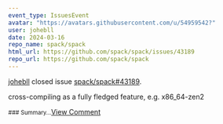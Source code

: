 ```yaml
---
event_type: IssuesEvent
avatar: "https://avatars.githubusercontent.com/u/54959542?"
user: johebll
date: 2024-03-16
repo_name: spack/spack
html_url: https://github.com/spack/spack/issues/43189
repo_url: https://github.com/spack/spack
---
```


<a href='https://github.com/johebll' target='_blank'>johebll</a> closed issue <a href='https://github.com/spack/spack/issues/43189' target='_blank'>spack/spack#43189</a>.

<p>cross-compiling as a fully fledged feature, e.g. x86_64-zen2</p><small>### Summary...</small><a href='https://github.com/spack/spack/issues/43189' target='_blank'>View Comment</a>